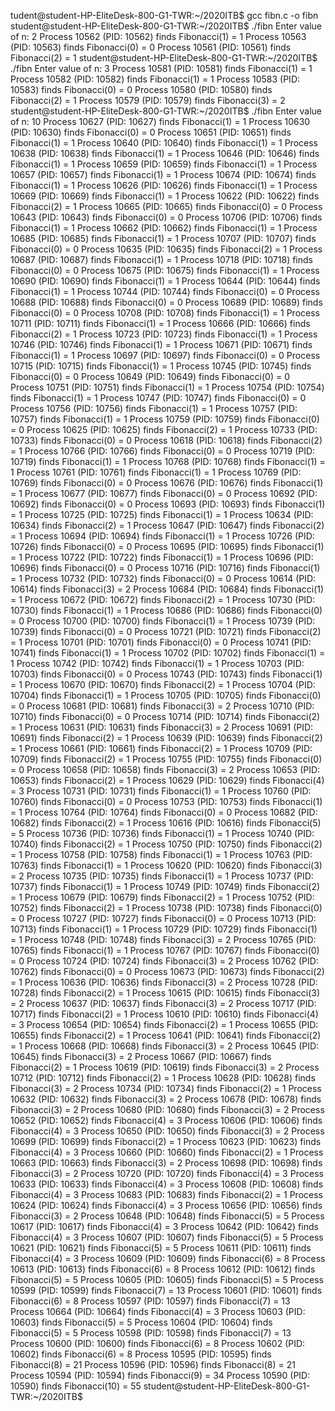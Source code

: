 tudent@student-HP-EliteDesk-800-G1-TWR:~/2020ITB$ gcc fibn.c -o fibn
student@student-HP-EliteDesk-800-G1-TWR:~/2020ITB$ ./fibn
Enter value of n: 2
Process 10562 (PID: 10562) finds Fibonacci(1) = 1
Process 10563 (PID: 10563) finds Fibonacci(0) = 0
Process 10561 (PID: 10561) finds Fibonacci(2) = 1
student@student-HP-EliteDesk-800-G1-TWR:~/2020ITB$ ./fibn
Enter value of n: 3
Process 10581 (PID: 10581) finds Fibonacci(1) = 1
Process 10582 (PID: 10582) finds Fibonacci(1) = 1
Process 10583 (PID: 10583) finds Fibonacci(0) = 0
Process 10580 (PID: 10580) finds Fibonacci(2) = 1
Process 10579 (PID: 10579) finds Fibonacci(3) = 2
student@student-HP-EliteDesk-800-G1-TWR:~/2020ITB$ ./fibn
Enter value of n: 10
Process 10627 (PID: 10627) finds Fibonacci(1) = 1
Process 10630 (PID: 10630) finds Fibonacci(0) = 0
Process 10651 (PID: 10651) finds Fibonacci(1) = 1
Process 10640 (PID: 10640) finds Fibonacci(1) = 1
Process 10638 (PID: 10638) finds Fibonacci(1) = 1
Process 10646 (PID: 10646) finds Fibonacci(1) = 1
Process 10659 (PID: 10659) finds Fibonacci(1) = 1
Process 10657 (PID: 10657) finds Fibonacci(1) = 1
Process 10674 (PID: 10674) finds Fibonacci(1) = 1
Process 10626 (PID: 10626) finds Fibonacci(1) = 1
Process 10669 (PID: 10669) finds Fibonacci(1) = 1
Process 10622 (PID: 10622) finds Fibonacci(2) = 1
Process 10665 (PID: 10665) finds Fibonacci(0) = 0
Process 10643 (PID: 10643) finds Fibonacci(0) = 0
Process 10706 (PID: 10706) finds Fibonacci(1) = 1
Process 10662 (PID: 10662) finds Fibonacci(1) = 1
Process 10685 (PID: 10685) finds Fibonacci(1) = 1
Process 10707 (PID: 10707) finds Fibonacci(0) = 0
Process 10635 (PID: 10635) finds Fibonacci(2) = 1
Process 10687 (PID: 10687) finds Fibonacci(1) = 1
Process 10718 (PID: 10718) finds Fibonacci(0) = 0
Process 10675 (PID: 10675) finds Fibonacci(1) = 1
Process 10690 (PID: 10690) finds Fibonacci(1) = 1
Process 10644 (PID: 10644) finds Fibonacci(1) = 1
Process 10744 (PID: 10744) finds Fibonacci(0) = 0
Process 10688 (PID: 10688) finds Fibonacci(0) = 0
Process 10689 (PID: 10689) finds Fibonacci(0) = 0
Process 10708 (PID: 10708) finds Fibonacci(1) = 1
Process 10711 (PID: 10711) finds Fibonacci(1) = 1
Process 10666 (PID: 10666) finds Fibonacci(2) = 1
Process 10723 (PID: 10723) finds Fibonacci(1) = 1
Process 10746 (PID: 10746) finds Fibonacci(1) = 1
Process 10671 (PID: 10671) finds Fibonacci(1) = 1
Process 10697 (PID: 10697) finds Fibonacci(0) = 0
Process 10715 (PID: 10715) finds Fibonacci(1) = 1
Process 10745 (PID: 10745) finds Fibonacci(0) = 0
Process 10649 (PID: 10649) finds Fibonacci(0) = 0
Process 10751 (PID: 10751) finds Fibonacci(1) = 1
Process 10754 (PID: 10754) finds Fibonacci(1) = 1
Process 10747 (PID: 10747) finds Fibonacci(0) = 0
Process 10756 (PID: 10756) finds Fibonacci(1) = 1
Process 10757 (PID: 10757) finds Fibonacci(1) = 1
Process 10759 (PID: 10759) finds Fibonacci(0) = 0
Process 10625 (PID: 10625) finds Fibonacci(2) = 1
Process 10733 (PID: 10733) finds Fibonacci(0) = 0
Process 10618 (PID: 10618) finds Fibonacci(2) = 1
Process 10766 (PID: 10766) finds Fibonacci(0) = 0
Process 10719 (PID: 10719) finds Fibonacci(1) = 1
Process 10768 (PID: 10768) finds Fibonacci(1) = 1
Process 10761 (PID: 10761) finds Fibonacci(1) = 1
Process 10769 (PID: 10769) finds Fibonacci(0) = 0
Process 10676 (PID: 10676) finds Fibonacci(1) = 1
Process 10677 (PID: 10677) finds Fibonacci(0) = 0
Process 10692 (PID: 10692) finds Fibonacci(0) = 0
Process 10693 (PID: 10693) finds Fibonacci(1) = 1
Process 10725 (PID: 10725) finds Fibonacci(1) = 1
Process 10634 (PID: 10634) finds Fibonacci(2) = 1
Process 10647 (PID: 10647) finds Fibonacci(2) = 1
Process 10694 (PID: 10694) finds Fibonacci(1) = 1
Process 10726 (PID: 10726) finds Fibonacci(0) = 0
Process 10695 (PID: 10695) finds Fibonacci(1) = 1
Process 10722 (PID: 10722) finds Fibonacci(1) = 1
Process 10696 (PID: 10696) finds Fibonacci(0) = 0
Process 10716 (PID: 10716) finds Fibonacci(1) = 1
Process 10732 (PID: 10732) finds Fibonacci(0) = 0
Process 10614 (PID: 10614) finds Fibonacci(3) = 2
Process 10684 (PID: 10684) finds Fibonacci(1) = 1
Process 10672 (PID: 10672) finds Fibonacci(2) = 1
Process 10730 (PID: 10730) finds Fibonacci(1) = 1
Process 10686 (PID: 10686) finds Fibonacci(0) = 0
Process 10700 (PID: 10700) finds Fibonacci(1) = 1
Process 10739 (PID: 10739) finds Fibonacci(0) = 0
Process 10721 (PID: 10721) finds Fibonacci(2) = 1
Process 10701 (PID: 10701) finds Fibonacci(0) = 0
Process 10741 (PID: 10741) finds Fibonacci(1) = 1
Process 10702 (PID: 10702) finds Fibonacci(1) = 1
Process 10742 (PID: 10742) finds Fibonacci(1) = 1
Process 10703 (PID: 10703) finds Fibonacci(0) = 0
Process 10743 (PID: 10743) finds Fibonacci(1) = 1
Process 10670 (PID: 10670) finds Fibonacci(2) = 1
Process 10704 (PID: 10704) finds Fibonacci(1) = 1
Process 10705 (PID: 10705) finds Fibonacci(0) = 0
Process 10681 (PID: 10681) finds Fibonacci(3) = 2
Process 10710 (PID: 10710) finds Fibonacci(0) = 0
Process 10714 (PID: 10714) finds Fibonacci(2) = 1
Process 10631 (PID: 10631) finds Fibonacci(3) = 2
Process 10691 (PID: 10691) finds Fibonacci(2) = 1
Process 10639 (PID: 10639) finds Fibonacci(2) = 1
Process 10661 (PID: 10661) finds Fibonacci(2) = 1
Process 10709 (PID: 10709) finds Fibonacci(2) = 1
Process 10755 (PID: 10755) finds Fibonacci(0) = 0
Process 10658 (PID: 10658) finds Fibonacci(3) = 2
Process 10653 (PID: 10653) finds Fibonacci(2) = 1
Process 10629 (PID: 10629) finds Fibonacci(4) = 3
Process 10731 (PID: 10731) finds Fibonacci(1) = 1
Process 10760 (PID: 10760) finds Fibonacci(0) = 0
Process 10753 (PID: 10753) finds Fibonacci(1) = 1
Process 10764 (PID: 10764) finds Fibonacci(0) = 0
Process 10682 (PID: 10682) finds Fibonacci(2) = 1
Process 10616 (PID: 10616) finds Fibonacci(5) = 5
Process 10736 (PID: 10736) finds Fibonacci(1) = 1
Process 10740 (PID: 10740) finds Fibonacci(2) = 1
Process 10750 (PID: 10750) finds Fibonacci(2) = 1
Process 10758 (PID: 10758) finds Fibonacci(1) = 1
Process 10763 (PID: 10763) finds Fibonacci(1) = 1
Process 10620 (PID: 10620) finds Fibonacci(3) = 2
Process 10735 (PID: 10735) finds Fibonacci(1) = 1
Process 10737 (PID: 10737) finds Fibonacci(1) = 1
Process 10749 (PID: 10749) finds Fibonacci(2) = 1
Process 10679 (PID: 10679) finds Fibonacci(2) = 1
Process 10752 (PID: 10752) finds Fibonacci(2) = 1
Process 10738 (PID: 10738) finds Fibonacci(0) = 0
Process 10727 (PID: 10727) finds Fibonacci(0) = 0
Process 10713 (PID: 10713) finds Fibonacci(1) = 1
Process 10729 (PID: 10729) finds Fibonacci(1) = 1
Process 10748 (PID: 10748) finds Fibonacci(3) = 2
Process 10765 (PID: 10765) finds Fibonacci(1) = 1
Process 10767 (PID: 10767) finds Fibonacci(0) = 0
Process 10724 (PID: 10724) finds Fibonacci(3) = 2
Process 10762 (PID: 10762) finds Fibonacci(0) = 0
Process 10673 (PID: 10673) finds Fibonacci(2) = 1
Process 10636 (PID: 10636) finds Fibonacci(3) = 2
Process 10728 (PID: 10728) finds Fibonacci(2) = 1
Process 10615 (PID: 10615) finds Fibonacci(3) = 2
Process 10637 (PID: 10637) finds Fibonacci(3) = 2
Process 10717 (PID: 10717) finds Fibonacci(2) = 1
Process 10610 (PID: 10610) finds Fibonacci(4) = 3
Process 10654 (PID: 10654) finds Fibonacci(2) = 1
Process 10655 (PID: 10655) finds Fibonacci(2) = 1
Process 10641 (PID: 10641) finds Fibonacci(2) = 1
Process 10668 (PID: 10668) finds Fibonacci(3) = 2
Process 10645 (PID: 10645) finds Fibonacci(3) = 2
Process 10667 (PID: 10667) finds Fibonacci(2) = 1
Process 10619 (PID: 10619) finds Fibonacci(3) = 2
Process 10712 (PID: 10712) finds Fibonacci(2) = 1
Process 10628 (PID: 10628) finds Fibonacci(3) = 2
Process 10734 (PID: 10734) finds Fibonacci(2) = 1
Process 10632 (PID: 10632) finds Fibonacci(3) = 2
Process 10678 (PID: 10678) finds Fibonacci(3) = 2
Process 10680 (PID: 10680) finds Fibonacci(3) = 2
Process 10652 (PID: 10652) finds Fibonacci(4) = 3
Process 10606 (PID: 10606) finds Fibonacci(4) = 3
Process 10650 (PID: 10650) finds Fibonacci(3) = 2
Process 10699 (PID: 10699) finds Fibonacci(2) = 1
Process 10623 (PID: 10623) finds Fibonacci(4) = 3
Process 10660 (PID: 10660) finds Fibonacci(2) = 1
Process 10663 (PID: 10663) finds Fibonacci(3) = 2
Process 10698 (PID: 10698) finds Fibonacci(3) = 2
Process 10720 (PID: 10720) finds Fibonacci(4) = 3
Process 10633 (PID: 10633) finds Fibonacci(4) = 3
Process 10608 (PID: 10608) finds Fibonacci(4) = 3
Process 10683 (PID: 10683) finds Fibonacci(2) = 1
Process 10624 (PID: 10624) finds Fibonacci(4) = 3
Process 10656 (PID: 10656) finds Fibonacci(3) = 2
Process 10648 (PID: 10648) finds Fibonacci(5) = 5
Process 10617 (PID: 10617) finds Fibonacci(4) = 3
Process 10642 (PID: 10642) finds Fibonacci(4) = 3
Process 10607 (PID: 10607) finds Fibonacci(5) = 5
Process 10621 (PID: 10621) finds Fibonacci(5) = 5
Process 10611 (PID: 10611) finds Fibonacci(4) = 3
Process 10609 (PID: 10609) finds Fibonacci(6) = 8
Process 10613 (PID: 10613) finds Fibonacci(6) = 8
Process 10612 (PID: 10612) finds Fibonacci(5) = 5
Process 10605 (PID: 10605) finds Fibonacci(5) = 5
Process 10599 (PID: 10599) finds Fibonacci(7) = 13
Process 10601 (PID: 10601) finds Fibonacci(6) = 8
Process 10597 (PID: 10597) finds Fibonacci(7) = 13
Process 10664 (PID: 10664) finds Fibonacci(4) = 3
Process 10603 (PID: 10603) finds Fibonacci(5) = 5
Process 10604 (PID: 10604) finds Fibonacci(5) = 5
Process 10598 (PID: 10598) finds Fibonacci(7) = 13
Process 10600 (PID: 10600) finds Fibonacci(6) = 8
Process 10602 (PID: 10602) finds Fibonacci(6) = 8
Process 10595 (PID: 10595) finds Fibonacci(8) = 21
Process 10596 (PID: 10596) finds Fibonacci(8) = 21
Process 10594 (PID: 10594) finds Fibonacci(9) = 34
Process 10590 (PID: 10590) finds Fibonacci(10) = 55
student@student-HP-EliteDesk-800-G1-TWR:~/2020ITB$
